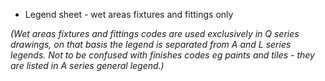 - Legend sheet - wet areas fixtures and fittings only

_(Wet areas fixtures and fittings codes are used exclusively in Q series drawings,
on that basis the legend is separated from A and L series legends.
Not to be confused with finishes codes eg paints and tiles - they are listed in A series general
legend.)_